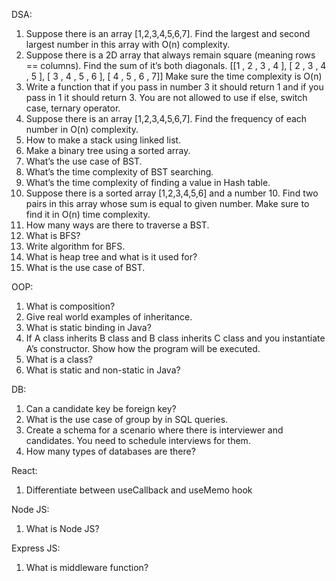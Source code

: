 DSA:

1. Suppose there is an array [1,2,3,4,5,6,7]. Find the largest and second largest number in this array with O(n) complexity.
2. Suppose there is a 2D array that always remain square (meaning rows == columns). Find the sum of it’s both diagonals.
   [[1 , 2 , 3 , 4 ],
[ 2 , 3 , 4 , 5 ],
[ 3 , 4 , 5 , 6 ],
[ 4 , 5 , 6 , 7]]
   Make sure the time complexity is O(n)
3. Write a function that if you pass in number 3 it should return 1 and if you pass in 1 it should return 3. You are not allowed to use if else, switch case, ternary operator.
4. Suppose there is an array [1,2,3,4,5,6,7]. Find the frequency of each number in O(n) complexity.
5. How to make a stack using linked list.
6. Make a binary tree using a sorted array.
7. What’s the use case of BST.
8. What’s the time complexity of BST searching.
9. What’s the time complexity of finding a value in Hash table.
10. Suppose there is a sorted array [1,2,3,4,5,6] and a number 10. Find two pairs in this array whose sum is equal to given number. Make sure to find it in O(n) time complexity.
11. How many ways are there to traverse a BST.
12. What is BFS?
13. Write algorithm for BFS.
14. What is heap tree and what is it used for?
15. What is the use case of BST.

OOP:

1. What is composition?
2. Give real world examples of inheritance.
3. What is static binding in Java?
4. If A class inherits B class and B class inherits C class and you instantiate A’s constructor. Show how the program will be executed.
5. What is a class?
6. What is static and non-static in Java?

DB:

1. Can a candidate key be foreign key?
2. What is the use case of group by in SQL queries.
3. Create a schema for a scenario where there is interviewer and candidates. You need to schedule interviews for them.
4. How many types of databases are there?

React:

1. Differentiate between useCallback and useMemo hook

Node JS:

1. What is Node JS?

Express JS:

1. What is middleware function?
